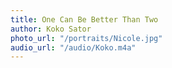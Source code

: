 ```yaml
---
title: One Can Be Better Than Two
author: Koko Sator
photo_url: "/portraits/Nicole.jpg"
audio_url: "/audio/Koko.m4a"
---
```



